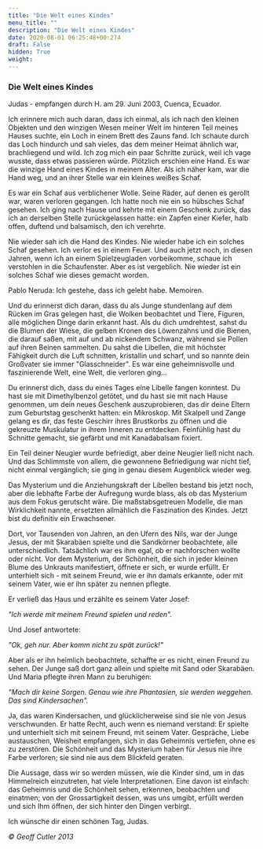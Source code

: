 ```yaml
---
title: "Die Welt eines Kindes"
menu_title: ""
description: "Die Welt eines Kindes"
date: 2020-08-01 06:25:48+00:274
draft: False
hidden: True
weight:
---
```

### Die Welt eines Kindes

Judas - empfangen durch H. am 29. Juni 2003, Cuenca, Ecuador.

Ich erinnere mich auch daran, dass ich einmal, als ich nach den kleinen Objekten und den winzigen Wesen meiner Welt im hinteren Teil meines Hauses suchte, ein Loch in einem Brett des Zauns fand. Ich schaute durch das Loch hindurch und sah vieles, das dem meiner Heimat ähnlich war, brachliegend und wild. Ich zog mich ein paar Schritte zurück, weil ich vage wusste, dass etwas passieren würde. Plötzlich erschien eine Hand. Es war die winzige Hand eines Kindes in meinem Alter. Als ich näher kam, war die Hand weg, und an ihrer Stelle war ein kleines weißes Schaf.

Es war ein Schaf aus verblichener Wolle. Seine Räder, auf denen es gerollt war, waren verloren gegangen. Ich hatte noch nie ein so hübsches Schaf gesehen. Ich ging nach Hause und kehrte mit einem Geschenk zurück, das ich an derselben Stelle zurückgelassen hatte: ein Zapfen einer Kiefer, halb offen, duftend und balsamisch, den ich verehrte.

Nie wieder sah ich die Hand des Kindes. Nie wieder habe ich ein solches Schaf gesehen. Ich verlor es in einem Feuer. Und auch jetzt noch, in diesen Jahren, wenn ich an einem Spielzeugladen vorbeikomme, schaue ich verstohlen in die Schaufenster. Aber es ist vergeblich. Nie wieder ist ein solches Schaf wie dieses gemacht worden.

Pablo Neruda: Ich gestehe, dass ich gelebt habe. Memoiren.

Und du erinnerst dich daran, dass du als Junge stundenlang auf dem Rücken im Gras gelegen hast, die Wolken beobachtet und Tiere, Figuren, alle möglichen Dinge darin erkannt hast. Als du dich umdrehtest, sahst du die Blumen der Wiese, die gelben Kronen des Löwenzahns und die Bienen, die darauf saßen, mit auf und ab nickendem Schwanz, während sie Pollen auf ihren Beinen sammelten. Du sahst die Libellen, die mit höchster Fähigkeit durch die Luft schnitten, kristallin und scharf, und so nannte dein Großvater sie immer "Glasschneider". Es war eine geheimnisvolle und faszinierende Welt, eine Welt, die verloren ging...

Du erinnerst dich, dass du eines Tages eine Libelle fangen konntest. Du hast sie mit Dimethylbenzol getötet, und du hast sie mit nach Hause genommen, um dein neues Geschenk auszuprobieren, das dir deine Eltern zum Geburtstag geschenkt hatten: ein Mikroskop. Mit Skalpell und Zange gelang es dir, das feste Geschirr ihres Brustkorbs zu öffnen und die gekreuzte Muskulatur in ihrem Inneren zu entdecken. Feinfühlig hast du Schnitte gemacht, sie gefärbt und mit Kanadabalsam fixiert.

Ein Teil deiner Neugier wurde befriedigt, aber deine Neugier ließ nicht nach. Und das Schlimmste von allem, die gewonnene Befriedigung war nicht tief, nicht einmal vergänglich; sie ging in genau diesem Augenblick wieder weg.

Das Mysterium und die Anziehungskraft der Libellen bestand bis jetzt noch, aber die lebhafte Farbe der Aufregung wurde blass, als ob das Mysterium aus dem Fokus gerutscht wäre. Die maßstabsgetreuen Modelle, die man Wirklichkeit nannte, ersetzten allmählich die Faszination des Kindes. Jetzt bist du definitiv ein Erwachsener.

Dort, vor Tausenden von Jahren, an den Ufern des Nils, war der Junge Jesus, der mit Skarabäen spielte und die Sandkörner beobachtete, alle unterschiedlich. Tatsächlich war es ihm egal, ob er nachforschen wollte oder nicht. Vor dem Mysterium, der Schönheit, die sich in jeder kleinen Blume des Unkrauts manifestiert, öffnete er sich, er wurde erfüllt. Er unterhielt sich - mit seinem Freund, wie er ihn damals erkannte, oder mit seinem Vater, wie er ihn später zu nennen pflegte.

Er verließ das Haus und erzählte es seinem Vater Josef:

*"Ich werde mit meinem Freund spielen und reden".*

Und Josef antwortete:

*"Ok, geh nur. Aber komm nicht zu spät zurück!"*

Aber als er ihn heimlich beobachtete, schaffte er es nicht, einen Freund zu sehen. Der Junge saß dort ganz allein und spielte mit Sand oder Skarabäen. Und Maria pflegte ihren Mann zu beruhigen:

*"Mach dir keine Sorgen. Genau wie ihre Phantasien, sie werden weggehen. Das sind Kindersachen".*

Ja, das waren Kindersachen, und glücklicherweise sind sie nie von Jesus verschwunden. Er hatte Recht, auch wenn es niemand verstand: Er spielte und unterhielt sich mit seinem Freund, mit seinem Vater. Gespräche, Liebe austauschen, Weisheit empfangen, sich in das Geheimnis vertiefen, ohne es zu zerstören. Die Schönheit und das Mysterium haben für Jesus nie ihre Farbe verloren; sie sind nie aus dem Blickfeld geraten.

Die Aussage, dass wir so werden müssen, wie die Kinder sind, um in das Himmelreich einzutreten, hat viele Interpretationen. Eine davon ist einfach: das Geheimnis und die Schönheit sehen, erkennen, beobachten und einatmen; von der Grossartigkeit dessen, was uns umgibt, erfüllt werden und sich Ihm öffnen, der sich hinter den Dingen verbirgt.

Ich wünsche dir einen schönen Tag, Judas.

*© Geoff Cutler 2013*
